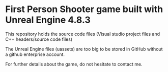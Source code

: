 # First Person Shooter game built with Unreal Engine 4.8.3

This repository holds the source code files (Visual studio project files and C++ headers/source code files)

The Unreal Engine files (uassets) are too big to be stored in GitHub without a github enterprise account.

For further details about the game, do not hesitate to contact me.
